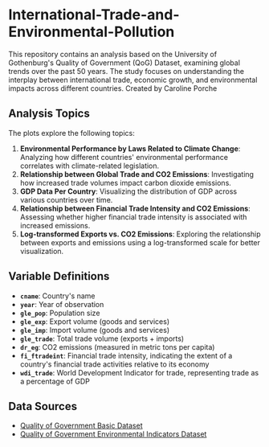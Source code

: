 # International-Trade-and-Environmental-Pollution

This repository contains an analysis based on the University of Gothenburg's Quality of Government (QoG) Dataset, examining global trends over the past 50 years. The study focuses on understanding the interplay between international trade, economic growth, and environmental impacts across different countries. Created by Caroline Porche

## Analysis Topics

The plots explore the following topics:

1. **Environmental Performance by Laws Related to Climate Change**: Analyzing how different countries' environmental performance correlates with climate-related legislation.
2. **Relationship between Global Trade and CO2 Emissions**: Investigating how increased trade volumes impact carbon dioxide emissions.
3. **GDP Data Per Country**: Visualizing the distribution of GDP across various countries over time.
4. **Relationship between Financial Trade Intensity and CO2 Emissions**: Assessing whether higher financial trade intensity is associated with increased emissions.
5. **Log-transformed Exports vs. CO2 Emissions**: Exploring the relationship between exports and emissions using a log-transformed scale for better visualization.

## Variable Definitions

- **`cname`**: Country's name
- **`year`**: Year of observation
- **`gle_pop`**: Population size
- **`gle_exp`**: Export volume (goods and services)
- **`gle_imp`**: Import volume (goods and services)
- **`gle_trade`**: Total trade volume (exports + imports)
- **`dr_eg`**: CO2 emissions (measured in metric tons per capita)
- **`fi_ftradeint`**: Financial trade intensity, indicating the extent of a country's financial trade activities relative to its economy
- **`wdi_trade`**: World Development Indicator for trade, representing trade as a percentage of GDP

## Data Sources

- [Quality of Government Basic Dataset](https://www.gu.se/en/quality-government/qog-data/data-downloads/basic-dataset)
- [Quality of Government Environmental Indicators Dataset](https://www.gu.se/en/quality-government/qog-data/data-downloads/environmental-indicators-dataset)


